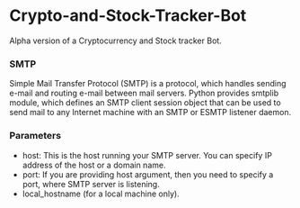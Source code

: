 # Crypto-and-Stock-Tracker-Bot
Alpha version of a Cryptocurrency and Stock tracker Bot.

### SMTP
Simple Mail Transfer Protocol (SMTP) is a protocol, which handles sending e-mail and routing e-mail between mail servers. Python provides smtplib module, which defines an SMTP client session object that can be used to send mail to any Internet machine with an SMTP or ESMTP listener daemon.

### Parameters
- host: This is the host running your SMTP server. You can specify IP address of the host or a domain name.
- port: If you are providing host argument, then you need to specify a port, where SMTP server is listening.
- local_hostname (for a local machine only).
